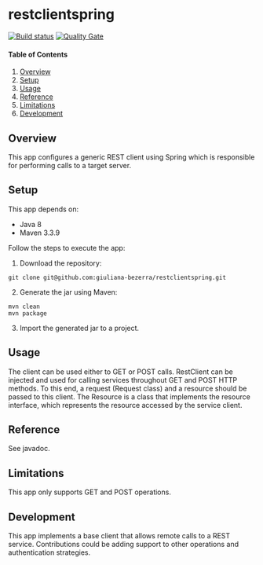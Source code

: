 # restclientspring
[![Build status](https://travis-ci.org/giuliana-bezerra/restclientspring.svg?branch=master)](https://travis-ci.org/giuliana-bezerra/restclientspring) [![Quality Gate](https://sonarcloud.io/api/project_badges/measure?project=br.com%3Arestclientspring&metric=alert_status)](https://sonarcloud.io/dashboard/index/br.com:restclientspring)


#### Table of Contents

1. [Overview](#overview)
2. [Setup](#setup)
3. [Usage](#usage)
4. [Reference](#reference)
5. [Limitations](#limitations)
6. [Development](#development)

## Overview
This app configures a generic REST client using Spring which is responsible for performing calls to a target server.

## Setup
This app depends on:

- Java 8
- Maven 3.3.9

Follow the steps to execute the app:

1. Download the repository:
```
git clone git@github.com:giuliana-bezerra/restclientspring.git
```
2. Generate the jar using Maven:
```
mvn clean
mvn package
```
3. Import the generated jar to a project.

## Usage
The client can be used either to GET or POST calls. RestClient can be injected and used for calling services throughout GET and POST HTTP methods. To this end, a request (Request class) and a resource should be passed to this client. The Resource is a class that implements the resource interface, which represents the resource accessed by the service client.

## Reference
See javadoc.

## Limitations
This app only supports GET and POST operations.

## Development
This app implements a base client that allows remote calls to a REST service. Contributions could be adding support to other operations and
authentication strategies.
